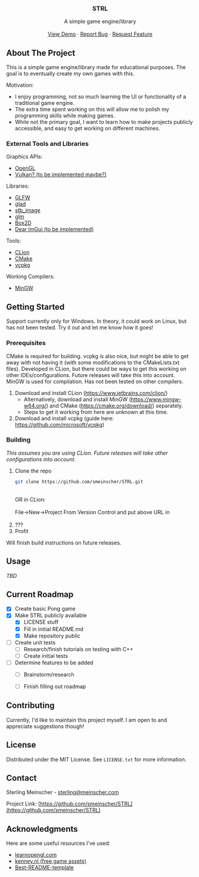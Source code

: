 <a name="readme-top"></a>



<!-- PROJECT LOGO -->
<br />
<div align="center">

<h3 align="center">STRL</h3>

  <p align="center">
    A simple game engine/library
    <br />
    <br />
    <a href="https://github.com/othneildrew/Best-README-Template">View Demo</a>
    ·
    <a href="https://github.com/othneildrew/Best-README-Template/issues">Report Bug</a>
    ·
    <a href="https://github.com/othneildrew/Best-README-Template/issues">Request Feature</a>
  </p>
</div>

## About The Project

This is a simple game engine/library made for educational purposes. The goal is to eventually create my own games with this.

Motivation:
* I enjoy programming, not so much learning the UI or functionality of a traditional game engine.
* The extra time spent working on this will allow me to polish my programming skills while making games.
* While not the primary goal, I want to learn how to make projects publicly accessible, and easy to get working on different machines.

### External Tools and Libraries

Graphics APIs:
* [OpenGL](https://www.opengl.org/)
* [Vulkan? (to be implemented maybe?)](https://www.vulkan.org/)

Libraries:
* [GLFW](https://www.glfw.org/)
* [glad](https://github.com/Dav1dde/glad)
* [stb_image](https://github.com/nothings/stb)
* [glm](https://github.com/g-truc/glm)
* [Box2D](https://box2d.org/)
* [Dear ImGui (to be implemented)](https://github.com/ocornut/imgui)

Tools:
* [CLion](https://www.jetbrains.com/clion/)
* [CMake](https://cmake.org/)
* [vcpkg](https://vcpkg.io/en/)

Working Compilers:
* [MinGW](https://www.mingw-w64.org/)

<!-- GETTING STARTED -->
## Getting Started

Support currently only for Windows. In theory, it could work on Linux, but has not been tested.
Try it out and let me know how it goes!

### Prerequisites

CMake is required for building. vcpkg is also nice, but might be able to get away with not having it
(with some modifications to the CMakeLists.txt files). Developed in CLion, but there could be ways to get this working
on other IDEs/configurations. Future releases will take this into account. MinGW is used for compilation. Has not been
tested on other compilers.

1. Download and install CLion (https://www.jetbrains.com/clion/)
    * Alternatively, download and install MinGW (https://www.mingw-w64.org/) and CMake (https://cmake.org/download/) separately. 
    * Steps to get it working from here are unknown at this time.
2. Download and install vcpkg (guide here: https://github.com/microsoft/vcpkg)

### Building

_This assumes you are using CLion. Future releases will take other configurations into account._

1. Clone the repo
    ```sh
    git clone https://github.com/smeinscher/STRL.git
    ```
    </br>OR in CLion:</br></br>
    File->New->Project From Version Control and put above URL in
    </br></br>
2. ???
3. Profit

Will finish build instructions on future releases.

<!-- USAGE EXAMPLES -->
## Usage

_TBD_

## Current Roadmap

- [x] Create basic Pong game
- [x] Make STRL publicly available
    - [x] LICENSE stuff
    - [x] Fill in initial README.md
    - [x] Make repository public
- [ ] Create unit tests
  - [ ] Research/finish tutorials on testing with C++
  - [ ] Create initial tests
- [ ] Determine features to be added
  - [ ] Brainstorm/research
  - [ ] Finish filling out roadmap



<!-- CONTRIBUTING -->
## Contributing

Currently, I'd like to maintain this project myself. I am open to and appreciate suggestions though!

## License

Distributed under the MIT License. See `LICENSE.txt` for more information.

## Contact

Sterling Meinscher - sterling@meinscher.com

Project Link: [https://github.com/smeinscher/STRL](https://github.com/smeinscher/STRL)

## Acknowledgments

Here are some useful resources I've used:

* [learnopengl.com](https://learnopengl.com/)
* [kenney.nl (free game assets)](https://kenney.nl/)
* [Best-README-template](https://github.com/othneildrew/Best-README-Template)
